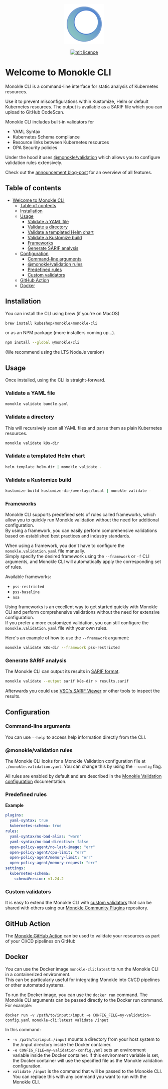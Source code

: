 <p align="center">
  <img src="docs/images/large-icon-256.png" alt="Monokle Logo" width="128" height="128"/>
</p>

<p align="center">
  <a href="https://github.com/kubeshop/monokle-core/tree/main/packages/validation">
    <img title="mit licence" src="https://img.shields.io/badge/License-MIT-yellow.svg"/>
  </a>
</p>

# Welcome to Monokle CLI

Monokle CLI is a command-line interface for static analysis of Kubernetes resources.

Use it to prevent misconfigurations within Kustomize, Helm or default Kubernetes resources. The output is available as a SARIF file 
which you can upload to GitHub CodeScan.

Monokle CLI includes built-in validators for
- YAML Syntax
- Kubernetes Schema compliance
- Resource links between Kubernetes resources
- OPA Security policies

Under the hood it uses [@monokle/validation][monokle-validation] which allows you to configure validation rules extensively.

Check out the [announcement blog-post](https://monokle.io/blog/monokle-cli-flexible-kubernetes-yaml-validation) for an overview of all features.

## Table of contents

- [Welcome to Monokle CLI](#welcome-to-monokle-cli)
  - [Table of contents](#table-of-contents)
  - [Installation](#installation)
  - [Usage](#usage)
    - [Validate a YAML file](#validate-a-yaml-file)
    - [Validate a directory](#validate-a-directory)
    - [Validate a templated Helm chart](#validate-a-templated-helm-chart)
    - [Validate a Kustomize build](#validate-a-kustomize-build)
    - [Frameworks](#frameworks)
    - [Generate SARIF analysis](#generate-sarif-analysis)
  - [Configuration](#configuration)
    - [Command-line arguments](#command-line-arguments)
    - [@monokle/validation rules](#monoklevalidation-rules)
    - [Predefined rules](#predefined-rules)
    - [Custom validators](#custom-validators)
  - [GitHub Action](#github-action)
  - [Docker](#docker)

## Installation

You can install the CLI using brew (if you're on MacOS) 

```bash
brew install kubeshop/monokle/monokle-cli
```

or as an NPM package (more installers coming up...).

```bash
npm install --global @monokle/cli
```

(We recommend using the LTS NodeJs version)

## Usage

Once installed, using the CLI is straight-forward.

### Validate a YAML file

```bash
monokle validate bundle.yaml
```

### Validate a directory

This will recursively scan all YAML files and parse them as plain Kubernetes resources.

```bash
monokle validate k8s-dir
```

### Validate a templated Helm chart

```bash
helm template helm-dir | monokle validate -
```

### Validate a Kustomize build

```bash
kustomize build kustomize-dir/overlays/local | monokle validate -
```

### Frameworks
Monokle CLI supports predefined sets of rules called frameworks, which allow you to quickly run Monokle validation without the need for additional configuration.  
By using a framework, you can easily perform comprehensive validations based on established best practices and industry standards.  

When using a framework, you don't have to configure the `monokle.validation.yaml` file manually.  
Simply specify the desired framework using the `--framework` or `-f` CLI arguments, and Monokle CLI will automatically apply the corresponding set of rules.  

Available frameworks:

- `pss-restricted`
- `pss-baseline`
- `nsa`

Using frameworks is an excellent way to get started quickly with Monokle CLI and perform comprehensive validations without the need for extensive configuration.  
If you prefer a more customized validation, you can still configure the `monokle.validation.yaml` file with your own rules.  

Here's an example of how to use the `--framework` argument:

```bash
monokle validate k8s-dir --framework pss-restricted
```


### Generate SARIF analysis

The Monokle CLI can output its results in [SARIF format](https://sarifweb.azurewebsites.net/).

```bash
monokle validate --output sarif k8s-dir > results.sarif
```

Afterwards you could use [VSC's SARIF Viewer][vsc-sarif] or other tools to inspect the results.

## Configuration

### Command-line arguments

You can use `--help` to access help information directly from the CLI.

### @monokle/validation rules

The Monokle CLI looks for a Monokle Validation configuration file 
at `./monokle.validation.yaml`. You can change this by using the `--config` flag.

All rules are enabled by default and are described in the [Monokle Validation configuration][monokle-validation-docs] documentation.

### Predefined rules

**Example**

```yaml
plugins:
  yaml-syntax: true
  kubernetes-schema: true
rules:
  yaml-syntax/no-bad-alias: "warn"
  yaml-syntax/no-bad-directive: false
  open-policy-agent/no-last-image: "err"
  open-policy-agent/cpu-limit: "err"
  open-policy-agent/memory-limit: "err"
  open-policy-agent/memory-request: "err"
settings:
  kubernetes-schema:
    schemaVersion: v1.24.2
```

### Custom validators

It is easy to extend the Monokle CLI with [custom validators][custom-validators] that can be shared with others using
our [Monokle Community Plugins][monokle-community-plugins] repository. 

## GitHub Action

The [Monokle GitHub Action](https://github.com/marketplace/actions/monokle-validation) can be used to validate your resources as part of your CI/CD pipelines
on GitHub

[custom-validators]: https://github.com/kubeshop/monokle-core/blob/main/packages/validation/docs/custom-plugins.md
[monokle-community-plugins]: https://github.com/kubeshop/monokle-community-plugins
[monokle-validation]: https://github.com/kubeshop/monokle-core/tree/main/packages/validation
[monokle-validation-docs]: https://github.com/kubeshop/monokle-core/blob/main/packages/validation/docs/configuration.md
[vsc-sarif]: https://marketplace.visualstudio.com/items?itemName=MS-SarifVSCode.sarif-viewer

## Docker

You can use the Docker image `monokle-cli:latest` to run the Monokle CLI in a containerized environment.  
This can be particularly useful for integrating Monokle into CI/CD pipelines or other automated systems.

To run the Docker image, you can use the `docker run` command. 
The Monokle CLI arguments can be passed directly to the Docker run command. 
For example:
```
docker run -v /path/to/input:/input -e CONFIG_FILE=my-validation-config.yaml monokle-cli:latest validate /input
```

In this command:
  - `-v /path/to/input:/input` mounts a directory from your host system to the /input directory inside the Docker container.
  - `-e CONFIG_FILE=my-validation-config.yaml` sets an environment variable inside the Docker container. If this environment variable is set, the Docker container will use the specified file as the Monokle validation configuration.
  - `validate /input` is the command that will be passed to the Monokle CLI. You can replace this with any command you want to run with the Monokle CLI.
